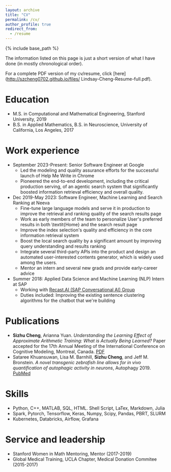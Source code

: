 ```yaml
---
layout: archive
title: "CV"
permalink: /cv/
author_profile: true
redirect_from:
  - /resume
---
```


{% include base_path %}

The information listed on this page is just a short version of what I have done (in mostly chronological order).

For a complete PDF version of my cv/resume, click [here](http://szcheng0702.github.io/files/
Lindsay-Cheng-Resume-full.pdf).


Education
======
* M.S. in Computational and Mathematical Engineering, Stanford University, 2019
* B.S. in Applied Mathematics, B.S. in Neuroscience, University of California, Los Angeles, 2017


Work experience
====== 
* September 2023-Present: Senior Software Engineer at Google
  * Led the modeling and quality assurance efforts for the successful launch of Help Me Write in Chrome
  * Pioneered the end-to-end development, including the critical production serving, of an agentic search system that significantly boosted information retrieval efficiency and overall quality.
* Dec 2019-May 2023: Software Engineer, Machine Learning and Search Ranking at Neeva
    * Fine-tune large language models and serve it in production to improve the retrieval and ranking quality of the search results page
  * Work as early members of the team to personalize User's preferred results in both \textit{Home} and the search result page
  * Improve the index selection's quality and efficiency in the core information retrieval system
  * Boost the local search quality by a significant amount by improving query understanding and results ranking
  * Integrate several third-party APIs into the product and design an automated user-interested contents generator, which is widely used among the users.
  * Mentor an intern and several new grads and provide early-career advice
* Summer 2018: Applied Data Science and Machine Learning (NLP) Intern at SAP
  * Working with [Recast.AI (SAP Conversational AI) Group](https://cai.tools.sap/)
  * Duties included: Improving the existing sentence clustering algorithms for the chatbot that we're building

<!-- * Fall 2015: Research Assistant
  * Github University
  * Duties included: Merging pull requests
  * Supervisor: Professor Hub -->


<!--   * Sub-skill 2.1
  * Sub-skill 2.2
  * Sub-skill 2.3 -->


Publications
======
* **Sizhu Cheng**, Arianna Yuan. *Understanding the Learning Effect of Approximate Arithmetic Training: What is Actually Being Learned?* Paper accepted for the 17th Annual Meeting of the International Conference on Cognitive Modeling, Montreal, Canada. [PDF](https://iccm-conference.neocities.org/2019/proceedings/papers/ICCM2019_paper_58.pdf)
* Sataree Khuansuwan, Lisa M. Barnhill, **Sizhu Cheng**, and Jeff M. Bronstein. *A novel transgenic zebrafish line allows for in vivo quantification of autophagic activity in neurons*, Autophagy 2019. [PubMed](https://www.ncbi.nlm.nih.gov/pubmed/30755067?holding=F1000&otool=stanford)


Skills
======
* Python, C++, MATLAB, SQL, HTML. Shell Script, LaTex, Markdown, Julia 
* Spark, Pytorch, Tensorflow, Keras, Numpy, Scipy, Pandas, PBRT, SLURM
* Kubernetes, Databricks, Airflow, Grafana

<!-- Publications
======
  <ul>{% for post in site.publications %}
    {% include archive-single-cv.html %}
  {% endfor %}</ul> -->
  
<!-- Teaching
======
  <ul>{% for post in site.teaching %}
    {% include archive-single-cv.html %}
  {% endfor %}</ul> -->
  
Service and leadership
======
* Stanford Women in Math Mentoring, Mentor (2017-2019)
* Global Medical Training, UCLA Chapter, Medical Donation Commitee (2015-2017)

